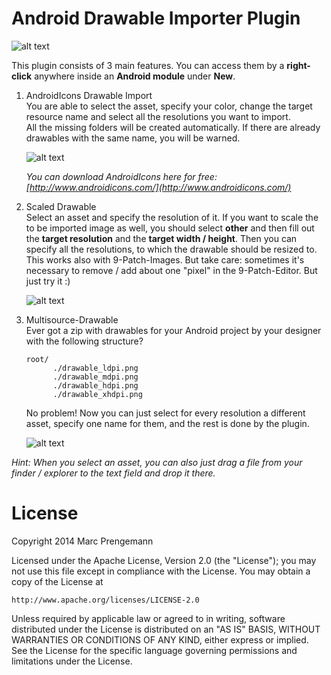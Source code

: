 Android Drawable Importer Plugin
=========================================

![alt text](https://github.com/winterDroid/android-drawable-importer-intellij-plugin/raw/master/images/menu.png "New menu")

This plugin consists of 3 main features. You can access them by a **right-click** anywhere inside an **Android module** under **New**.

1. AndroidIcons Drawable Import  
   You are able to select the asset, specify your color, change the target resource name and select all the resolutions you want to import.  
   All the missing folders will be created automatically. If there are already drawables with the same name, you will be warned.  
   
   ![alt text](https://github.com/winterDroid/android-drawable-importer-intellij-plugin/raw/master/images/android_icons.png "AndroidIcons import dialog")
   
   *You can download AndroidIcons here for free: [http://www.androidicons.com/](http://www.androidicons.com/)*

2. Scaled Drawable  
   Select an asset and specify the resolution of it. If you want to scale the to be imported image as well, you should select **other** and then fill out the **target resolution** and the **target width / height**. Then you can specify all the resolutions, to which the drawable should be resized to.  
   This works also with 9-Patch-Images. But take care: sometimes it's necessary to remove / add about one "pixel" in the 9-Patch-Editor. But just try it :)  
   
   ![alt text](https://github.com/winterDroid/android-drawable-importer-intellij-plugin/raw/master/images/scale.png "Scaled drawable import dialog")


3. Multisource-Drawable  
   Ever got a zip with drawables for your Android project by your designer with the following structure?  
      ```
      root/  
            ./drawable_ldpi.png  
            ./drawable_mdpi.png  
            ./drawable_hdpi.png  
            ./drawable_xhdpi.png  
      ```
            
   No problem! Now you can just select for every resolution a different asset, specify one name for them, and the rest is done by the plugin.
   
   ![alt text](https://github.com/winterDroid/android-drawable-importer-intellij-plugin/raw/master/images/multi.png "Multi drawable sources import dialog")

*Hint: When you select an asset, you can also just drag a file from your finder / explorer to the text field and drop it there.*

License
=========================================

Copyright 2014 Marc Prengemann

Licensed under the Apache License, Version 2.0 (the "License");
you may not use this file except in compliance with the License.
You may obtain a copy of the License at

    http://www.apache.org/licenses/LICENSE-2.0

Unless required by applicable law or agreed to in writing, software
distributed under the License is distributed on an "AS IS" BASIS,
WITHOUT WARRANTIES OR CONDITIONS OF ANY KIND, either express or implied.
See the License for the specific language governing permissions and
limitations under the License.
